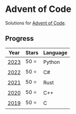 # Advent of Code
Solutions for [Advent of Code](https://adventofcode.com/).

## Progress
| Year | Stars | Language |
|------|-------|----------|
| [2023](/2023) | 50 ⭐  | Python   |
| [2022](/2022) | 50 ⭐  | C#       |
| [2021](/2021) | 50 ⭐  | Rust     |
| [2020](/2020) | 50 ⭐  | C++      |
| [2019](/2019) | 50 ⭐  | C        |
